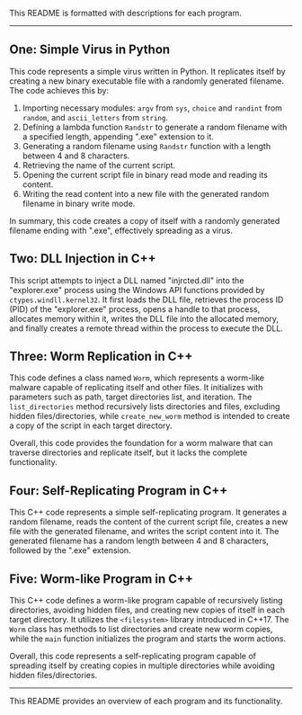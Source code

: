 This README is formatted with descriptions for each program.

---

## One: Simple Virus in Python

This code represents a simple virus written in Python. It replicates itself by creating a new binary executable file with a randomly generated filename. The code achieves this by:

1. Importing necessary modules: `argv` from `sys`, `choice` and `randint` from `random`, and `ascii_letters` from `string`.
2. Defining a lambda function `Randstr` to generate a random filename with a specified length, appending ".exe" extension to it.
3. Generating a random filename using `Randstr` function with a length between 4 and 8 characters.
4. Retrieving the name of the current script.
5. Opening the current script file in binary read mode and reading its content.
6. Writing the read content into a new file with the generated random filename in binary write mode.

In summary, this code creates a copy of itself with a randomly generated filename ending with ".exe", effectively spreading as a virus.

## Two: DLL Injection in C++

This script attempts to inject a DLL named "injrcted.dll" into the "explorer.exe" process using the Windows API functions provided by `ctypes.windll.kernel32`. It first loads the DLL file, retrieves the process ID (PID) of the "explorer.exe" process, opens a handle to that process, allocates memory within it, writes the DLL file into the allocated memory, and finally creates a remote thread within the process to execute the DLL.

## Three: Worm Replication in C++

This code defines a class named `Worm`, which represents a worm-like malware capable of replicating itself and other files. It initializes with parameters such as path, target directories list, and iteration. The `list_directories` method recursively lists directories and files, excluding hidden files/directories, while `create_new_worm` method is intended to create a copy of the script in each target directory.

Overall, this code provides the foundation for a worm malware that can traverse directories and replicate itself, but it lacks the complete functionality.

## Four: Self-Replicating Program in C++

This C++ code represents a simple self-replicating program. It generates a random filename, reads the content of the current script file, creates a new file with the generated filename, and writes the script content into it. The generated filename has a random length between 4 and 8 characters, followed by the ".exe" extension.

## Five: Worm-like Program in C++

This C++ code defines a worm-like program capable of recursively listing directories, avoiding hidden files, and creating new copies of itself in each target directory. It utilizes the `<filesystem>` library introduced in C++17. The `Worm` class has methods to list directories and create new worm copies, while the `main` function initializes the program and starts the worm actions.

Overall, this code represents a self-replicating program capable of spreading itself by creating copies in multiple directories while avoiding hidden files/directories.

--- 

This README provides an overview of each program and its functionality.
